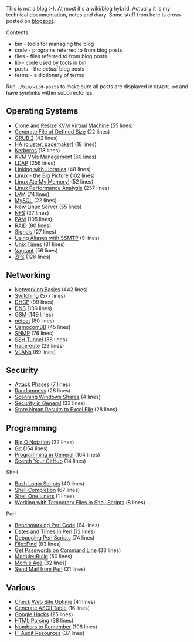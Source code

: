 This is not a blog :-). At most it's a wiki/blog hybrid. Actually it is my
technical documentation, notes and diary. Some stuff from here is cross-posted
on [blogspot](http://jreisinger.blogspot.sk).

Contents
* bin - tools for managing the blog
* code - programs referred to from blog posts
* files - files referred to from blog posts
* lib - code used by tools in bin
* posts - the *actual* blog posts
* terms - a dictionary of terms

Run `./bin/wild-posts` to make sure all posts are displayed in
`README.md` and have symlinks within subdirectories.

Operating Systems
-----------------

* [Clone and Resize KVM Virtual Machine](posts/clone-and-resize-kvm-virtual-machine.md) (55 lines)
* [Generate File of Defined Size](posts/gen_rand_file.md) (22 lines)
* [GRUB 2](posts/grub2.md) (42 lines)
* [HA (cluster, pacemaker)](posts/ha.md) (18 lines)
* [Kerberos](posts/kerberos.md) (18 lines)
* [KVM VMs Management](posts/vm-mngt.md) (60 lines)
* [LDAP](posts/ldap.md) (256 lines)
* [Linking with Libraries](posts/linking-with-libraries.md) (48 lines)
* [Linux - the Big Picture](posts/linux-big-picture.md) (102 lines)
* [Linux Ate My Memory!](posts/linux-ate-my-memory.md) (52 lines)
* [Linux Performance Analysis](posts/linux-performance-analysis.md) (237 lines)
* [LVM](posts/lvm.md) (74 lines)
* [MySQL](posts/mysql.md) (22 lines)
* [New Linux Server](posts/new-linux-server.md) (55 lines)
* [NFS](posts/nfs.md) (27 lines)
* [PAM](posts/pam.md) (105 lines)
* [RAID](posts/raid.md) (80 lines)
* [Signals](posts/signals.md) (27 lines)
* [Using Aliases with SSMTP](posts/ssmtp.md) (9 lines)
* [Unix Times](posts/unix-times.md) (81 lines)
* [Vagrant](posts/vagrant.md) (56 lines)
* [ZFS](posts/zfs.md) (126 lines)

Networking
----------

* [Networking Basics](posts/net-basics.md) (442 lines)
* [Switching](posts/switching.md) (577 lines)
* [DHCP](posts/dhcp.md) (99 lines)
* [DNS](posts/dns.md) (136 lines)
* [GSM](posts/gsm.md) (149 lines)
* [netcat](posts/netcat.md) (80 lines)
* [OsmocomBB](posts/osmocombb.md) (45 lines)
* [SNMP](posts/snmp.md) (76 lines)
* [SSH Tunnel](posts/ssh-tunnel.md) (38 lines)
* [traceroute](posts/traceroute-explained.md) (23 lines)
* [VLANs](posts/vlans.md) (69 lines)

Security
--------

* [Attack Phases](posts/attack-phases.md) (7 lines)
* [Randomness](posts/randomness.md) (28 lines)
* [Scanning Windows Shares](posts/scan_win_shares.md) (4 lines)
* [Security in General](posts/general-security.md) (33 lines)
* [Store Nmap Results to Excel File](posts/nmap2excel.md) (28 lines)

Programming
-----------

* [Big O Notation](posts/big-o-notation.md) (22 lines)
* [Git](posts/git.md) (154 lines)
* [Programming in General](posts/prog-general.md) (104 lines)
* [Search Your GitHub](posts/search-github.md) (14 lines)

Shell

* [Bash Login Scripts](posts/login-scripts.md) (40 lines)
* [Shell Completion](posts/shell-completion.md) (67 lines)
* [Shell One Liners](posts/shell-one-liners.md) (1 lines)
* [Working with Temporary Files in Shell Scripts](posts/shell-temporary-files.md) (8 lines)

Perl

* [Benchmarking Perl Code](posts/benchmarking-perl-code.md) (64 lines)
* [Dates and Times in Perl](posts/perl-date-time.md) (12 lines)
* [Debugging Perl Scripts](posts/debugging-perl-scripts.md) (74 lines)
* [File::Find](posts/file-find.md) (83 lines)
* [Get Passwords on Command Line](posts/get-passwd.md) (33 lines)
* [Module::Build](posts/module-build.md) (50 lines)
* [Mom's Age](posts/moms-age.md) (32 lines)
* [Send Mail from Perl](posts/send-mail-from-perl.md) (21 lines)

Various
-------

* [Check Web Site Uptime](posts/check-web-app.md) (41 lines)
* [Generate ASCII Table](posts/gen_ascii_table.md) (16 lines)
* [Google Hacks](posts/google-hacks.md) (25 lines)
* [HTML Parsing](posts/html-parsing.md) (38 lines)
* [Numbers to Remember](posts/numbers-to-remember.md) (106 lines)
* [IT Audit Resources](posts/it-audit-resources.md) (37 lines)
